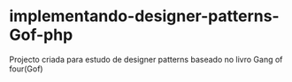 # implementando-designer-patterns-Gof-php
Projecto criada para estudo de designer patterns baseado no livro Gang of four(Gof)
